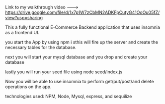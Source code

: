 Link to my walkthrough video ---> https://drive.google.com/file/d/1x7p1W7zCbMN2ADKFpCutyG41OoOu05fZ/view?usp=sharing 

This a fully functional E-Commerce Backend application that uses insomnia as a frontend UI.

you start the App by using npm i sthis will fire up the server and create the necessary tables for the database.

next you will start your mysql database and you drop and create your database 

lastly you will run your seed file using node seed/index.js

Now you will be able to use insomnia to perform get/put/post/and delete operations on the app.

technologies used: NPM, Node, Mysql, express, and sequilize